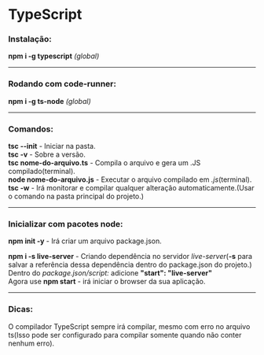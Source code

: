 # TypeScript

### Instalação:
**npm i -g typescript** *(global)*
***
### Rodando com code-runner:
**npm i -g ts-node** *(global)*
***
### Comandos:
**tsc --init** - Iniciar na pasta.<br>
**tsc -v** - Sobre a versão.<br>
 **tsc nome-do-arquivo.ts** - Compila o arquivo e gera um .JS compilado(terminal).<br>
 **node nome-do-arquivo.js** - Executar o arquivo compilado em *.js*(terminal).<br>
 **tsc -w** - Irá monitorar e compilar qualquer alteração automaticamente.(Usar o comando na pasta principal do projeto.)
 ***
### Inicializar com pacotes node:
**npm init -y** - Irá criar um arquivo package.json.<br>

**npm i -s live-server** - Criando dependência no servidor *live-server*(**-s** para salvar a referência dessa dependência dentro do package.json do projeto.)<br>
Dentro do *package.json/script:* adicione **"start": "live-server"**<br>
Agora use **npm start** - irá iniciar o browser da sua aplicação.
***


### Dicas:
O compilador TypeScript sempre irá compilar, mesmo com erro no arquivo ts(Isso pode ser configurado para compilar somente quando não conter nenhum erro).<br>
